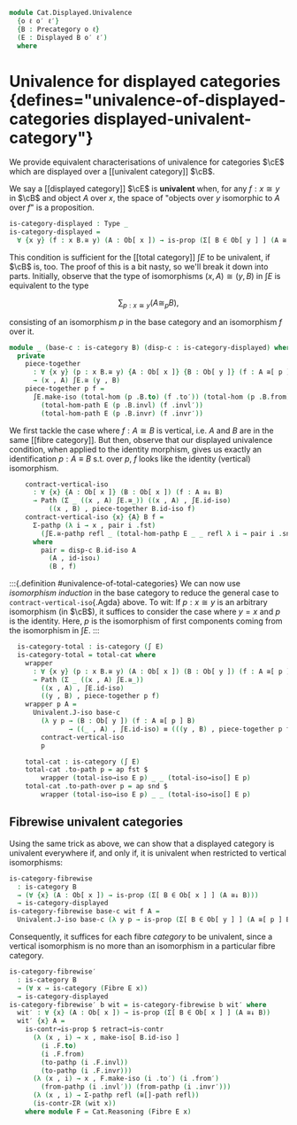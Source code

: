 <!--
```agda
open import Cat.Displayed.Fibre
open import Cat.Displayed.Total
open import Cat.Displayed.Base
open import Cat.Prelude

import Cat.Displayed.Reasoning
import Cat.Displayed.Morphism
import Cat.Reasoning
```
-->

```agda
module Cat.Displayed.Univalence
  {o ℓ o′ ℓ′}
  {B : Precategory o ℓ}
  (E : Displayed B o′ ℓ′)
  where
```

<!--
```agda
private
  module B = Cat.Reasoning B
  module ∫E = Cat.Reasoning (∫ E)
open Cat.Displayed.Morphism E
open Displayed E
open Total-hom
```
-->

# Univalence for displayed categories {defines="univalence-of-displayed-categories displayed-univalent-category"}

We provide equivalent characterisations of univalence for categories
$\cE$ which are displayed over a [[univalent category]] $\cB$.

We say a [[displayed category]] $\cE$ is **univalent** when, for any
$f : x \cong y$ in $\cB$ and object $A$ over $x$, the space of "objects
over $y$ isomorphic to $A$ over $f$" is a proposition.

```agda
is-category-displayed : Type _
is-category-displayed =
  ∀ {x y} (f : x B.≅ y) (A : Ob[ x ]) → is-prop (Σ[ B ∈ Ob[ y ] ] (A ≅[ f ] B))
```

This condition is sufficient for the [[total category]] $\int E$ to be
univalent, if $\cB$ is, too. The proof of this is a bit nasty, so we'll
break it down into parts. Initially, observe that the type of
isomorphisms $(x, A) \cong (y, B)$ in $\int E$ is equivalent to the type

$$
\sum_{p : x \cong y} (A \cong_p B),
$$

consisting of an isomorphism $p$ in the base category and an isomorphism
$f$ over it.

```agda
module _ (base-c : is-category B) (disp-c : is-category-displayed) where
  private
    piece-together
      : ∀ {x y} (p : x B.≅ y) {A : Ob[ x ]} {B : Ob[ y ]} (f : A ≅[ p ] B)
      → (x , A) ∫E.≅ (y , B)
    piece-together p f =
      ∫E.make-iso (total-hom (p .B.to) (f .to′)) (total-hom (p .B.from) (f .from′))
        (total-hom-path E (p .B.invl) (f .invl′))
        (total-hom-path E (p .B.invr) (f .invr′))
```

We first tackle the case where $f : A \cong B$ is vertical, i.e. $A$ and
$B$ are in the same [[fibre category]]. But then, observe that our
displayed univalence condition, when applied to the identity morphism,
gives us exactly an identification $p : A \equiv B$ s.t. over $p$, $f$
looks like the identity (vertical) isomorphism.

```agda
    contract-vertical-iso
      : ∀ {x} {A : Ob[ x ]} (B : Ob[ x ]) (f : A ≅↓ B)
      → Path (Σ _ ((x , A) ∫E.≅_)) ((x , A) , ∫E.id-iso)
          ((x , B) , piece-together B.id-iso f)
    contract-vertical-iso {x} {A} B f =
      Σ-pathp (λ i → x , pair i .fst)
        (∫E.≅-pathp refl _ (total-hom-pathp E _ _ refl λ i → pair i .snd .to′))
      where
        pair = disp-c B.id-iso A
          (A , id-iso↓)
          (B , f)
```

:::{.definition #univalence-of-total-categories}
We can now use _isomorphism induction_ in the base category to reduce
the general case to `contract-vertical-iso`{.Agda} above. To wit: If $p
: x \cong y$ is an arbitrary isomorphism (in $\cB$), it suffices to
consider the case where $y = x$ and $p$ is the identity. Here, $p$ is
the isomorphism of first components coming from the isomorphism in $\int E$.
:::

```agda
  is-category-total : is-category (∫ E)
  is-category-total = total-cat where
    wrapper
      : ∀ {x y} (p : x B.≅ y) (A : Ob[ x ]) (B : Ob[ y ]) (f : A ≅[ p ] B)
      → Path (Σ _ ((x , A) ∫E.≅_))
        ((x , A) , ∫E.id-iso)
        ((y , B) , piece-together p f)
    wrapper p A =
      Univalent.J-iso base-c
        (λ y p → (B : Ob[ y ]) (f : A ≅[ p ] B)
               → ((_ , A) , ∫E.id-iso) ≡ (((y , B) , piece-together p f)))
        contract-vertical-iso
        p

    total-cat : is-category (∫ E)
    total-cat .to-path p = ap fst $
        wrapper (total-iso→iso E p) _ _ (total-iso→iso[] E p)
    total-cat .to-path-over p = ap snd $
        wrapper (total-iso→iso E p) _ _ (total-iso→iso[] E p)
```

## Fibrewise univalent categories

Using the same trick as above, we can show that a displayed category is
univalent everywhere if, and only if, it is univalent when restricted to
vertical isomorphisms:

```agda
is-category-fibrewise
  : is-category B
  → (∀ {x} (A : Ob[ x ]) → is-prop (Σ[ B ∈ Ob[ x ] ] (A ≅↓ B)))
  → is-category-displayed
is-category-fibrewise base-c wit f A =
  Univalent.J-iso base-c (λ y p → is-prop (Σ[ B ∈ Ob[ y ] ] (A ≅[ p ] B))) (wit A) f
```

Consequently, it suffices for each fibre _category_ to be univalent,
since a vertical isomorphism is no more than an isomorphism in a
particular fibre category.

```agda
is-category-fibrewise′
  : is-category B
  → (∀ x → is-category (Fibre E x))
  → is-category-displayed
is-category-fibrewise′ b wit = is-category-fibrewise b wit′ where
  wit′ : ∀ {x} (A : Ob[ x ]) → is-prop (Σ[ B ∈ Ob[ x ] ] (A ≅↓ B))
  wit′ {x} A =
    is-contr→is-prop $ retract→is-contr
      (λ (x , i) → x , make-iso[ B.id-iso ]
        (i .F.to)
        (i .F.from)
        (to-pathp (i .F.invl))
        (to-pathp (i .F.invr)))
      (λ (x , i) → x , F.make-iso (i .to′) (i .from′)
        (from-pathp (i .invl′)) (from-pathp (i .invr′)))
      (λ (x , i) → Σ-pathp refl (≅[]-path refl))
      (is-contr-ΣR (wit x))
    where module F = Cat.Reasoning (Fibre E x)
```
